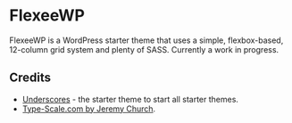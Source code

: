 <h1 id="flexeewp">FlexeeWP</h1>
<p>FlexeeWP is a WordPress starter theme that uses a simple, flexbox-based, 12-column grid system and plenty of SASS. Currently a work in progress.</p>
<h2 id="credits">Credits</h2>
<ul>
<li><a href="http://www.underscores.me">Underscores</a> - the starter theme to start all starter themes.</li>
<li><a href="http://www.type-scale.com">Type-Scale.com by Jeremy Church</a>.</li>
</ul>